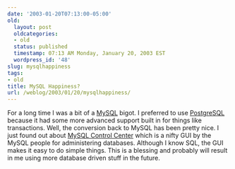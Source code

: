 ```yaml
---
date: '2003-01-20T07:13:00-05:00'
old:
  layout: post
  oldcategories:
  - old
  status: published
  timestamp: 07:13 AM Monday, January 20, 2003 EST
  wordpress_id: '48'
slug: mysqlhappiness
tags:
- old
title: MySQL Happiness?
url: /weblog/2003/01/20/mysqlhappiness/
---
```


For a long time I was a bit of a [MySQL](http://www.mysql.com/) bigot.  I preferred to use [PostgreSQL](http://www.postgresql.org/) because it had some more advanced support built in for things like transactions.  Well, the conversion back to MySQL has been pretty nice.  I just found out about [MySQL Control Center](http://www.mysql.com/products/mysqlcc/index.html) which is a nifty GUI by the MySQL people for administering databases.  Although I know SQL, the GUI makes it easy to do simple things.  This is a blessing and probably will result in me using more database driven stuff in the future.

